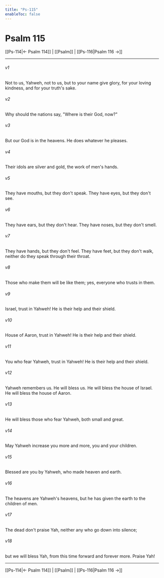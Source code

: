 ```yaml
---
title: "Ps-115"
enableToc: false
---
```

# Psalm 115

[[Ps-114|← Psalm 114]] | [[Psalm]] | [[Ps-116|Psalm 116 →]]
***



###### v1 
Not to us, Yahweh, not to us, but to your name give glory, for your loving kindness, and for your truth's sake. 

###### v2 
Why should the nations say, "Where is their God, now?" 

###### v3 
But our God is in the heavens. He does whatever he pleases. 

###### v4 
Their idols are silver and gold, the work of men's hands. 

###### v5 
They have mouths, but they don't speak. They have eyes, but they don't see. 

###### v6 
They have ears, but they don't hear. They have noses, but they don't smell. 

###### v7 
They have hands, but they don't feel. They have feet, but they don't walk, neither do they speak through their throat. 

###### v8 
Those who make them will be like them; yes, everyone who trusts in them. 

###### v9 
Israel, trust in Yahweh! He is their help and their shield. 

###### v10 
House of Aaron, trust in Yahweh! He is their help and their shield. 

###### v11 
You who fear Yahweh, trust in Yahweh! He is their help and their shield. 

###### v12 
Yahweh remembers us. He will bless us. He will bless the house of Israel. He will bless the house of Aaron. 

###### v13 
He will bless those who fear Yahweh, both small and great. 

###### v14 
May Yahweh increase you more and more, you and your children. 

###### v15 
Blessed are you by Yahweh, who made heaven and earth. 

###### v16 
The heavens are Yahweh's heavens, but he has given the earth to the children of men. 

###### v17 
The dead don't praise Yah, neither any who go down into silence; 

###### v18 
but we will bless Yah, from this time forward and forever more. Praise Yah!

***
[[Ps-114|← Psalm 114]] | [[Psalm]] | [[Ps-116|Psalm 116 →]]
